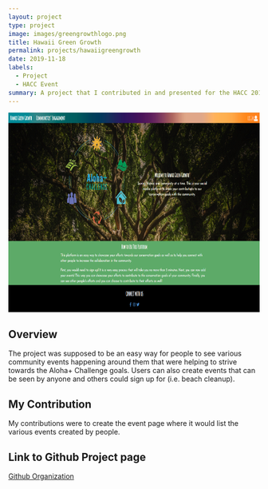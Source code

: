 ```yaml
---
layout: project
type: project
image: images/greengrowthlogo.png
title: Hawaii Green Growth
permalink: projects/hawaiigreengrowth
date: 2019-11-18
labels:
  - Project
  - HACC Event
summary: A project that I contributed in and presented for the HACC 2019 event where we created a web application for people to easily showcase their efforts towards the various Aloha+ conservation goals.
---
```


<img class="image" src="../images/greengrowthome.png" style="width:100%;height:400px;"/>
 
## Overview
 
The project was supposed to be an easy way for people to see various community events happening around them that were helping to strive towards the Aloha+ Challenge goals. Users can also create events that can be seen by anyone and others could sign up for (i.e. beach cleanup).
## My Contribution

My contributions were to create the event page where it would list the various events created by people. 

## Link to Github Project page
[Github Organization](https://github.com/HACC2019/600-iq)
